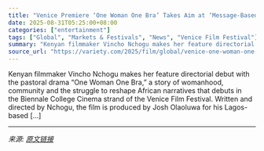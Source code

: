 ```yaml
---
title: "Venice Premiere ‘One Woman One Bra’ Takes Aim at ‘Message-Based’ Films Shaping African Narrative"
date: 2025-08-31T05:25:00+08:00
categories: ["entertainment"]
tags: ["Global", "Markets & Festivals", "News", "Venice Film Festival"]
summary: "Kenyan filmmaker Vincho Nchogu makes her feature directorial debut with the pastoral drama “One Woman One Bra,” a story of womanhood, community and the struggle to reshape African narratives that debu"
source_url: "https://variety.com/2025/film/global/venice-one-woman-one-bra-african-narrative-1236493865/"
---
```


Kenyan filmmaker Vincho Nchogu makes her feature directorial debut with the pastoral drama “One Woman One Bra,” a story of womanhood, community and the struggle to reshape African narratives that debuts in the&#160;Biennale College Cinema&#160;strand of the Venice Film Festival. Written and directed by Nchogu, the film is produced by Josh Olaoluwa for his Lagos-based [&#8230;]

---

*来源: [原文链接](https://variety.com/2025/film/global/venice-one-woman-one-bra-african-narrative-1236493865/)*
